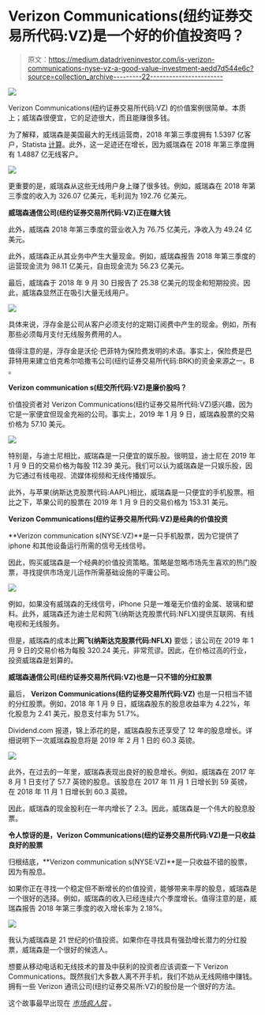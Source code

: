 # Verizon Communications(纽约证券交易所代码:VZ)是一个好的价值投资吗？

> 原文：<https://medium.datadriveninvestor.com/is-verizon-communications-nyse-vz-a-good-value-investment-aedd7d544e6c?source=collection_archive---------22----------------------->

[![](img/837bb6c7a4e2b60c6137d27cb4bff260.png)](http://www.track.datadriveninvestor.com/1B9E)

Verizon Communications(纽约证券交易所代码:VZ) 的价值案例很简单。本质上；威瑞森很便宜，它的足迹很大，而且能赚很多钱。

为了解释，威瑞森是美国最大的无线运营商，2018 年第三季度拥有 1.5397 亿客户，Statista [计算](https://www.statista.com/statistics/283507/subscribers-to-top-wireless-carriers-in-the-us/)。此外，这一足迹还在增长，因为威瑞森在 2018 年第三季度拥有 1.4887 亿无线客户。

![](img/4d2fc2a5bfb5af93f206a0ea71052eec.png)

更重要的是，威瑞森从这些无线用户身上赚了很多钱。例如，威瑞森在 2018 年第三季度的收入为 326.07 亿美元，毛利润为 192.76 亿美元。

**威瑞森通信公司(纽约证券交易所代码:VZ)正在赚大钱**

此外，威瑞森 2018 年第三季度的营业收入为 76.75 亿美元，净收入为 49.24 亿美元。

此外，威瑞森正从其业务中产生大量现金。例如，威瑞森报告 2018 年第三季度的运营现金流为 98.11 亿美元，自由现金流为 56.23 亿美元。

最后，威瑞森于 2018 年 9 月 30 日报告了 25.38 亿美元的现金和短期投资。因此，威瑞森显然正在吸引大量无线用户。

![](img/e132e0a218633ef4145d0dc787c40d88.png)

具体来说，浮存金是公司从客户必须支付的定期订阅费中产生的现金。例如，所有那些必须每月支付无线服务费用的人。

值得注意的是，浮存金是沃伦·巴菲特为保险费发明的术语。事实上，保险费是巴菲特用来建立伯克希尔哈撒韦公司(纽约证券交易所代码:BRK)的资金来源之一。B 。

**Verizon communication s(纽交所代码:VZ)是廉价股吗？**

价值投资者对 Verizon Communications(纽约证券交易所代码:VZ)感兴趣，因为它是一家便宜但现金充裕的公司。事实上，2019 年 1 月 9 日，威瑞森股票的交易价格为 57.10 美元。

![](img/0f21fc107e12d88843d95b9025ac7ba9.png)

特别是，与迪士尼相比，威瑞森是一只便宜的娱乐股。很明显，迪士尼在 2019 年 1 月 9 日的交易价格为每股 112.39 美元。我们可以认为威瑞森是一只娱乐股，因为它通过有线电视、流媒体视频和无线传播娱乐。

此外，与苹果(纳斯达克股票代码:AAPL)相比，威瑞森是一只便宜的手机股票。相比之下，苹果公司的股票在 2019 年 1 月 9 日的交易价格为 153.31 美元。

**Verizon Communications(纽约证券交易所代码:VZ)是经典的价值投资**

**Verizon communication s(NYSE:VZ)**是一只手机股票，因为它提供了 iphone 和其他设备运行所需的信号无线信号。

因此，购买威瑞森是一个经典的价值投资策略。策略是忽略市场先生喜欢的热门股票，寻找提供市场宠儿运作所需基础设施的平庸公司。

![](img/fd710fe1fec97fc12c5ab11b6d1bccc8.png)

例如，如果没有威瑞森的无线信号，iPhone 只是一堆毫无价值的金属、玻璃和塑料。此外，威瑞森还为迪士尼和网飞(纳斯达克股票代码:NFLX)提供互联网、有线电视和无线服务。

但是，威瑞森的成本比**网飞(纳斯达克股票代码:NFLX)** 要低；该公司在 2019 年 1 月 9 日的交易价格为每股 320.24 美元，非常荒谬。因此，在价格过高的行业，投资威瑞森是划算的。

**威瑞森通信公司(纽约证券交易所代码:VZ)也是一只不错的分红股票**

最后， **Verizon Communications(纽约证券交易所代码:VZ)** 也是一只相当不错的分红股票。例如，2018 年 1 月 9 日，威瑞森股东的股息收益率为 4.22%，年化股息为 2.41 美元，股息支付率为 51.7%。

Dividend.com 报道，锦上添花的是，威瑞森股东还享受了 12 年的股息增长。详细说明下一次威瑞森股息将是 2019 年 2 月 1 日的 60.3 英镑。

![](img/aea6bde918326958229cf23f5ab57f37.png)

此外，在过去的一年里，威瑞森表现出良好的股息增长。例如，威瑞森在 2017 年 8 月 1 日支付了 57.7 英镑的股息。该股息在 2017 年 11 月 1 日增长到 59 英镑，在 2018 年 11 月 1 日增长到 60.3 英镑。

因此，威瑞森的现金股利在一年内增长了 2.3。因此，威瑞森是一个伟大的股息股票。

**令人惊讶的是，Verizon Communications(纽约证券交易所代码:VZ)是一只收益良好的股票**

归根结底，**Verizon communication s(NYSE:VZ)**是一只收益不错的股票，因为有股息。

如果你正在寻找一个稳定但不断增长的价值投资，能够带来丰厚的股息，威瑞森是一个很好的选择。例如，威瑞森的收入已经连续六个季度增长。值得注意的是，威瑞森报告 2018 年第三季度的收入增长率为 2.18%。

![](img/41bb93ff679d7c1bff80ee9194a1ea43.png)

我认为威瑞森是 21 世纪的价值投资。如果你在寻找具有强劲增长潜力的分红股票，威瑞森是一个很好的候选人。

想要从移动电话和无线技术的普及中获利的投资者应该调查一下 Verizon Communications。既然我们大多数人离不开手机，我们不妨从无线网络中赚钱。拥有一些 Verizon 通讯公司(纽约证券交易所:VZ)的股份是一个很好的方法。

这个故事最早出现在 [*市场疯人院*](https://marketmadhouse.com/) 。